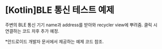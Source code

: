 <h1>[Kotlin]BLE 통신 테스트 예제</h1>
주변의 BLE 통신 기기 name과 address를 받아와 recycler view에 뿌려줌.
클릭 시 연결하는 코드 차후 추가 예정.

*안드로이드 개발자 문서에서 제공하는 예제 코드 참조.
